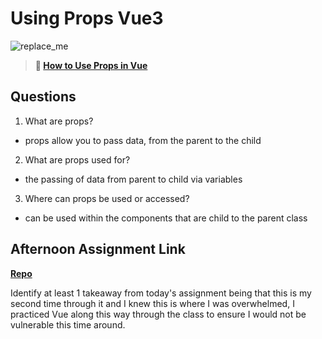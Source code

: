 # Using Props Vue3

![replace_me](https://codeworks.blob.core.windows.net/public/assets/img/illustrations/placeholder.svg)

> **📖 [How to Use Props in Vue](https://codeworksacademy.com/fs-student-guide/resources/wk6/02-Props)**

## Questions

1. What are props?
 - props allow you to pass data, from the parent to the child

2. What are props used for?
 - the passing of data from parent to child via variables

3. Where can props be used or accessed?
 - can be used within the components that are child to the parent class

## Afternoon Assignment Link

**[Repo](https://github.com/DaneBarber/Spaceforce)**

Identify at least 1 takeaway from today's assignment
being that this is my second time through it and I knew this is where I was overwhelmed, I practiced Vue along this way through the class to ensure I would not be vulnerable this time around.